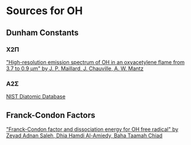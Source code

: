 # Sources for OH

## Dunham Constants

### X2Π

["High-resolution emission spectrum of OH in an oxyacetylene flame from 3.7 to 0.9 μm" by J. P. Maillard, J. Chauville, A. W. Mantz](https://doi.org/10.1016/0022-2852(67)90139-7)

### A2Σ

[NIST Diatomic Database](https://webbook.nist.gov/cgi/cbook.cgi?ID=C3352576&Units=SI&Mask=1000#Diatomic)

## Franck-Condon Factors

["Franck-Condon factor and dissociation energy for OH free radical" by Zeyad Adnan Saleh, Dhia Hamdi Al-Amiedy, Baha Taamah Chiad](https://www.researchgate.net/publication/280295994_Franck-Condon_factor_and_dissociation_energy_for_OH_free_radical)
